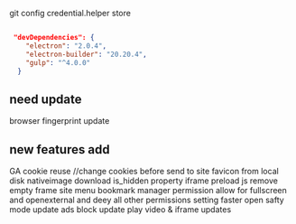 
git config credential.helper store

```json

 "devDependencies": {
    "electron": "2.0.4",
    "electron-builder": "20.20.4",
    "gulp": "^4.0.0"
  }

  ```

  ## need update
  browser fingerprint update
  ## new features add
  
  GA cookie reuse //change cookies before send to site
  favicon from local disk nativeimage
  download is_hidden property
  iframe preload js
  remove empty frame
  site menu
  bookmark manager
  permission allow for fullscreen and openexternal and deey all other permissions
  setting faster open
  safty mode update
  ads block update
  play video & iframe updates
  